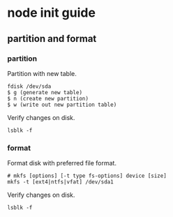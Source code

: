 # node init guide

## partition and format

### partition
Partition with new table. 
```
fdisk /dev/sda
$ g (generate new table)
$ n (create new partition)
$ w (write out new partition table)
```
Verify changes on disk.
```
lsblk -f
```
### format
Format disk with preferred file format.
```
# mkfs [options] [-t type fs-options] device [size]
mkfs -t [ext4|ntfs|vfat] /dev/sda1
```
Verify changes on disk.
```
lsblk -f
```